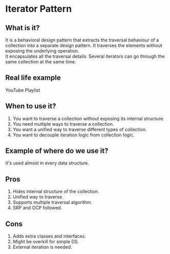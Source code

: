 # Iterator Pattern

## What is it?
It is a behavioral design pattern that extracts the traversal behaviour of a collection into a separate design pattern. It traverses the elements without exposing the underlying operation.  
It encapsulates all the traversal details. Several iterators can go through the same collection at the same time.

## Real life example
YouTube Playlist

## When to use it?
1. You want to traverse a collection without exposing its internal structure.
2. You need multiple ways to traverse a collection.
3. You want a unified way to traverse different types of collection.
4. You want to decouple iteration logic from collection logic.

## Example of where do we use it?
It's used almost in every data structure. 

## Pros
1. Hides internal structure of the collection.
2. Unified way to traverse.
3. Supports multiple traversal algorithm.
4. SRP and OCP followed.

## Cons
1. Adds extra classes and interfaces.
2. Might be overkill for simple DS.
3. External iteration is needed.

 